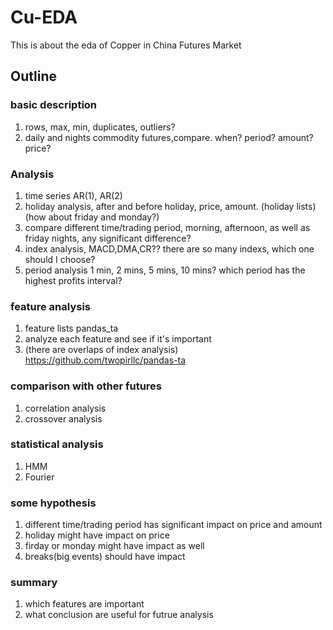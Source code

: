# Cu-EDA
This is about the eda of Copper in China Futures Market
## Outline
### basic description 
1. rows, max, min, duplicates, outliers?
2. daily and nights commodity futures,compare. when? period? amount? price?  

### Analysis
1. time series AR(1), AR(2)
2. holiday analysis, after and before holiday, price, amount. (holiday lists)(how about friday and monday?)
3. compare different time/trading period, morning, afternoon, as well as friday nights, any significant difference?
4. index analysis, MACD,DMA,CR?? there are so many indexs, which one should I choose?
5. period analysis 1 min, 2 mins, 5 mins, 10 mins? which period has the highest profits interval?

### feature analysis
1. feature lists pandas_ta
2. analyze each feature and see if it's important
3. (there are overlaps of index analysis) https://github.com/twopirllc/pandas-ta

### comparison with other futures
1. correlation analysis
2. crossover analysis

### statistical analysis
1. HMM
2. Fourier

### some hypothesis 
1. different time/trading period has significant impact on price and amount
2. holiday might have impact on price
3. firday or monday might have impact as well 
4. breaks(big events) should have impact 

### summary
1. which features are important
2. what conclusion are useful for futrue analysis
